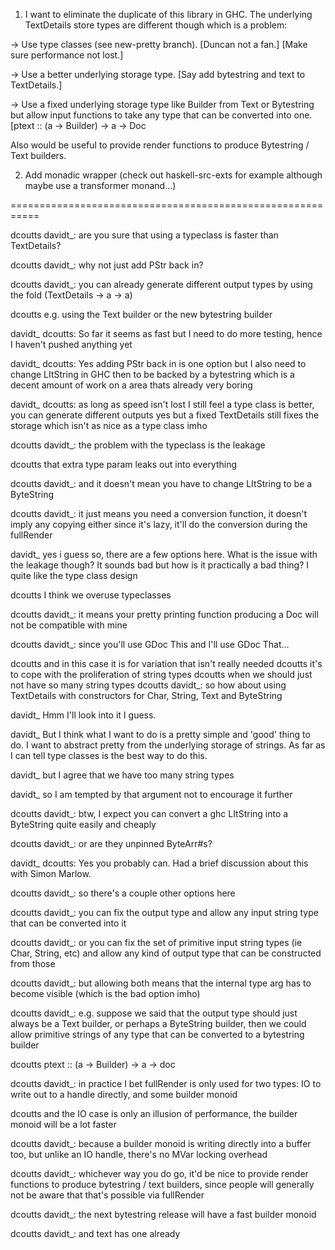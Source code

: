 1. I want to eliminate the duplicate of this library in
GHC. The underlying TextDetails store types are different
though which is a problem:

 -> Use type classes (see new-pretty branch).
    [Duncan not a fan.]
	 [Make sure performance not lost.]

 -> Use a better underlying storage type.
    [Say add bytestring and text to TextDetails.]

 -> Use a fixed underlying storage type like
    Builder from Text or Bytestring but allow
	 input functions to take any type that can be
	 converted into one.
	 [ptext :: (a -> Builder) -> a -> Doc

Also would be useful to provide render functions to produce
Bytestring / Text builders.

2. Add monadic wrapper (check out haskell-src-exts for example although maybe
use a transformer monand...)

===========================================================

dcoutts		davidt_: are you sure that using a typeclass is faster than TextDetails?

dcoutts		davidt_: why not just add PStr back in?

dcoutts		davidt_: you can already generate different output types by using the fold (TextDetails -> a -> a)

dcoutts	e.g. using the Text builder or the new bytestring builder

davidt_	dcoutts: So far it seems as fast but I need to do more testing, hence I haven't pushed anything yet

davidt_	dcoutts: Yes adding PStr back in is one option but I also need to change LItString in GHC then to be backed by a bytestring which is a decent amount of work on a area thats already very boring

davidt_	dcoutts: as long as speed isn't lost I still feel a type class is better, you can generate different outputs yes but a fixed TextDetails still fixes the storage which isn't as nice as a type class imho

dcoutts		davidt_: the problem with the typeclass is the leakage

dcoutts	that extra type param leaks out into everything

dcoutts		davidt_: and it doesn't mean you have to change LItString to be a ByteString

dcoutts		davidt_: it just means you need a conversion function, it doesn't imply any copying either since it's lazy, it'll do the conversion during the fullRender

davidt_	yes i guess so, there are a few options here. What is the issue with the leakage though? It sounds bad but how is it practically a bad thing? I quite like the type class design

dcoutts	I think we overuse typeclasses 

dcoutts		davidt_: it means your pretty printing function producing a Doc will not be compatible with mine

dcoutts		davidt_: since you'll use GDoc This and I'll use GDoc That...

dcoutts	and in this case it is for variation that isn't really needed
dcoutts	it's to cope with the proliferation of string types
dcoutts	when we should just not have so many string types
dcoutts		davidt_: so how about using TextDetails with constructors for Char, String, Text and ByteString

davidt_	Hmm I'll look into it I guess.

davidt_	But I think what I want to do is a pretty simple and 'good' thing to do. I want to abstract pretty from the underlying storage of strings. As far as I can tell type classes is the best way to do this.

davidt_	but I agree that we have too many string types

davidt_	so I am tempted by that argument not to encourage it further

dcoutts		davidt_: btw, I expect you can convert a ghc LItString into a ByteString quite easily and cheaply

dcoutts		davidt_: or are they unpinned ByteArr#s?

davidt_	dcoutts: Yes you probably can. Had a brief discussion about this with Simon Marlow.

dcoutts		davidt_: so there's a couple other options here

dcoutts		davidt_: you can fix the output type and allow any input string type that can be converted into it

dcoutts		davidt_: or you can fix the set of primitive input string types (ie Char, String, etc) and allow any kind of output type that can be constructed from those

dcoutts		davidt_: but allowing both means that the internal type arg has to become visible (which is the bad option imho)

dcoutts		davidt_: e.g. suppose we said that the output type should just always be a Text builder, or perhaps a ByteString builder, then we could allow primitive strings of any type that can be converted to a bytestring builder

dcoutts	ptext :: (a -> Builder) -> a -> doc

dcoutts		davidt_: in practice I bet fullRender is only used for two types: IO to write out to a handle directly, and some builder monoid

dcoutts	and the IO case is only an illusion of performance, the builder monoid will be a lot faster

dcoutts		davidt_: because a builder monoid is writing directly into a buffer too, but unlike an IO handle, there's no MVar locking overhead

dcoutts		davidt_: whichever way you do go, it'd be nice to provide render functions to produce bytestring / text builders, since people will generally not be aware that that's possible via fullRender

dcoutts		davidt_: the next bytestring release will have a fast builder monoid

dcoutts		davidt_: and text has one already

